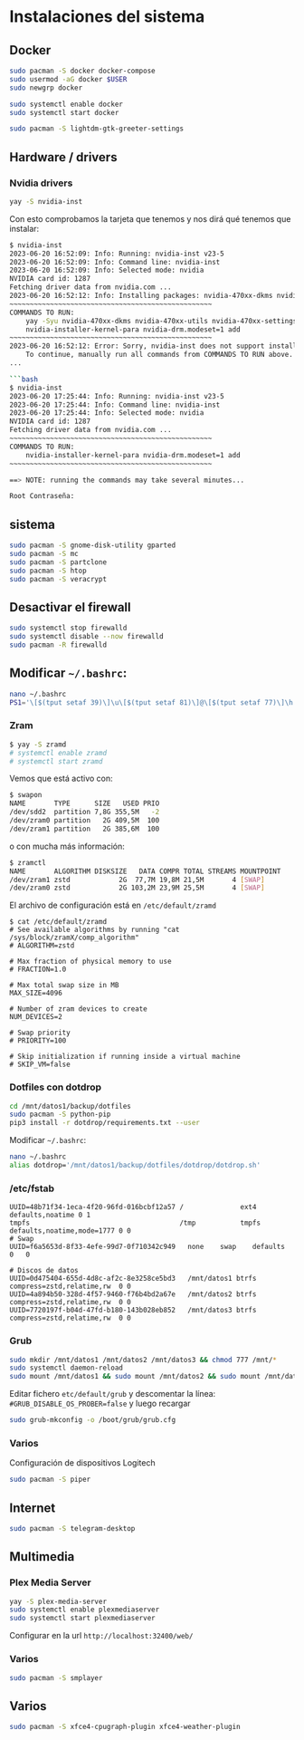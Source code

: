 # Instalaciones del sistema

## Docker
```bash
sudo pacman -S docker docker-compose
sudo usermod -aG docker $USER
sudo newgrp docker

sudo systemctl enable docker
sudo systemctl start docker

sudo pacman -S lightdm-gtk-greeter-settings 
```

## Hardware / drivers

### Nvidia drivers
```bash
yay -S nvidia-inst
``` 

Con esto comprobamos la tarjeta que tenemos y nos dirá qué tenemos que instalar:

```bash
$ nvidia-inst
2023-06-20 16:52:09: Info: Running: nvidia-inst v23-5
2023-06-20 16:52:09: Info: Command line: nvidia-inst 
2023-06-20 16:52:09: Info: Selected mode: nvidia
NVIDIA card id: 1287
Fetching driver data from nvidia.com ...
2023-06-20 16:52:12: Info: Installing packages: nvidia-470xx-dkms nvidia-470xx-utils nvidia-470xx-settings
~~~~~~~~~~~~~~~~~~~~~~~~~~~~~~~~~~~~~~~~~~~~~~~~~~
COMMANDS TO RUN:
    yay -Syu nvidia-470xx-dkms nvidia-470xx-utils nvidia-470xx-settings
    nvidia-installer-kernel-para nvidia-drm.modeset=1 add
~~~~~~~~~~~~~~~~~~~~~~~~~~~~~~~~~~~~~~~~~~~~~~~~~~
2023-06-20 16:52:12: Error: Sorry, nvidia-inst does not support installing packages from AUR.
    To continue, manually run all commands from COMMANDS TO RUN above.
...

```bash
$ nvidia-inst
2023-06-20 17:25:44: Info: Running: nvidia-inst v23-5
2023-06-20 17:25:44: Info: Command line: nvidia-inst 
2023-06-20 17:25:44: Info: Selected mode: nvidia
NVIDIA card id: 1287
Fetching driver data from nvidia.com ...
~~~~~~~~~~~~~~~~~~~~~~~~~~~~~~~~~~~~~~~~~~~~~~~~~~
COMMANDS TO RUN:
    nvidia-installer-kernel-para nvidia-drm.modeset=1 add
~~~~~~~~~~~~~~~~~~~~~~~~~~~~~~~~~~~~~~~~~~~~~~~~~~

==> NOTE: running the commands may take several minutes...

Root Contraseña:
```

## sistema
```bash
sudo pacman -S gnome-disk-utility gparted
sudo pacman -S mc
sudo pacman -S partclone
sudo pacman -S htop
sudo pacman -S veracrypt
```
## Desactivar el firewall
```bash
sudo systemctl stop firewalld
sudo systemctl disable --now firewalld
sudo pacman -R firewalld
```
## Modificar `~/.bashrc`:
```bash
nano ~/.bashrc
PS1='\[$(tput setaf 39)\]\u\[$(tput setaf 81)\]@\[$(tput setaf 77)\]\h \[$(tput setaf 226)\]\w \[$(tput sgr0)\]\$ '
```
### Zram
```bash
$ yay -S zramd
# systemctl enable zramd
# systemctl start zramd
```
Vemos que está activo con:
```bash
$ swapon
NAME       TYPE      SIZE   USED PRIO
/dev/sdd2  partition 7,8G 355,5M   -2
/dev/zram0 partition   2G 409,5M  100
/dev/zram1 partition   2G 385,6M  100
```
o con mucha más información:
```bash
$ zramctl 
NAME       ALGORITHM DISKSIZE   DATA COMPR TOTAL STREAMS MOUNTPOINT
/dev/zram1 zstd            2G  77,7M 19,8M 21,5M       4 [SWAP]
/dev/zram0 zstd            2G 103,2M 23,9M 25,5M       4 [SWAP]
```
El archivo de configuración está en `/etc/default/zramd`
```
$ cat /etc/default/zramd 
# See available algorithms by running "cat /sys/block/zramX/comp_algorithm"
# ALGORITHM=zstd

# Max fraction of physical memory to use
# FRACTION=1.0

# Max total swap size in MB
MAX_SIZE=4096

# Number of zram devices to create
NUM_DEVICES=2

# Swap priority
# PRIORITY=100

# Skip initialization if running inside a virtual machine
# SKIP_VM=false
```

### Dotfiles con dotdrop
```bash
cd /mnt/datos1/backup/dotfiles
sudo pacman -S python-pip
pip3 install -r dotdrop/requirements.txt --user
```
Modificar `~/.bashrc`:
```bash
nano ~/.bashrc
alias dotdrop='/mnt/datos1/backup/dotfiles/dotdrop/dotdrop.sh'
```
### /etc/fstab
```
UUID=48b71f34-1eca-4f20-96fd-016bcbf12a57 /              ext4    defaults,noatime 0 1
tmpfs                                     /tmp           tmpfs   defaults,noatime,mode=1777 0 0
# Swap
UUID=f6a5653d-8f33-4efe-99d7-0f710342c949   none    swap    defaults    0   0

# Discos de datos
UUID=0d475404-655d-4d8c-af2c-8e3258ce5bd3	/mnt/datos1	btrfs	compress=zstd,relatime,rw  0 0
UUID=4a894b50-328d-4f57-9460-f76b4bd2a67e	/mnt/datos2	btrfs	compress=zstd,relatime,rw  0 0
UUID=7720197f-b04d-47fd-b180-143b028eb852	/mnt/datos3	btrfs	compress=zstd,relatime,rw  0 0
```
### Grub
```bash
sudo mkdir /mnt/datos1 /mnt/datos2 /mnt/datos3 && chmod 777 /mnt/*
sudo systemctl daemon-reload
sudo mount /mnt/datos1 && sudo mount /mnt/datos2 && sudo mount /mnt/datos3
```
Editar fichero `etc/default/grub` y descomentar la línea: `#GRUB_DISABLE_OS_PROBER=false` y luego recargar
```bash
sudo grub-mkconfig -o /boot/grub/grub.cfg
```
### Varios

Configuración de dispositivos Logitech
```bash    
sudo pacman -S piper
```
## Internet
```bash
sudo pacman -S telegram-desktop
```
## Multimedia

### Plex Media Server
```bash
yay -S plex-media-server
sudo systemctl enable plexmediaserver
sudo systemctl start plexmediaserver
```

Configurar en la url `http://localhost:32400/web/`

### Varios
```bash
sudo pacman -S smplayer
```

## Varios
```bash
sudo pacman -S xfce4-cpugraph-plugin xfce4-weather-plugin
```
